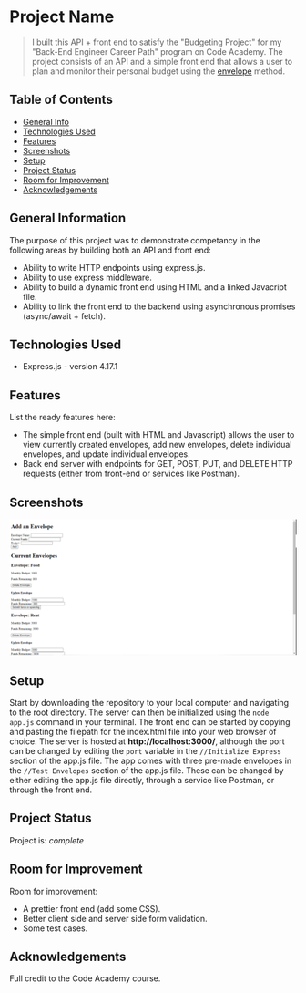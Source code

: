# Project Name
> I built this API + front end to satisfy the "Budgeting Project" for my "Back-End Engineer Career Path" program on Code Academy. The project consists of an API and a simple front end that allows a user to plan and monitor their personal budget using the [envelope](https://www.thebalance.com/what-is-envelope-budgeting-1293682) method. 

## Table of Contents
* [General Info](#general-information)
* [Technologies Used](#technologies-used)
* [Features](#features)
* [Screenshots](#screenshots)
* [Setup](#setup)
* [Project Status](#project-status)
* [Room for Improvement](#room-for-improvement)
* [Acknowledgements](#acknowledgements)


## General Information
The purpose of this project was to demonstrate competancy in the following areas by building both an API and front end:
- Ability to write HTTP endpoints using express.js. 
- Ability to use express middleware. 
- Ability to build a dynamic front end using HTML and a linked Javacript file. 
- Ability to link the front end to the backend using asynchronous promises (async/await + fetch). 


## Technologies Used
- Express.js - version 4.17.1


## Features
List the ready features here:
- The simple front end (built with HTML and Javascript) allows the user to view currently created envelopes, add new envelopes, delete individual envelopes, and update individual envelopes. 
- Back end server with endpoints for GET, POST, PUT, and DELETE HTTP requests (either from front-end or services like Postman). 


## Screenshots
![Front End Screenshot](FrontEndScreenshot.PNG)
<!-- If you have screenshots you'd like to share, include them here. -->


## Setup
Start by downloading the repository to your local computer and navigating to the root directory. The server can then be initialized using the `node app.js` command in your terminal. The front end can be started by copying and pasting the filepath for the index.html file into your web browser of choice. The server is hosted at **http://localhost:3000/**, although the port can be changed by editing the `port` variable in the `//Initialize Express` section of the app.js file. The app comes with three pre-made envelopes in the `//Test Envelopes` section of the app.js file. These can be changed by either editing the app.js file directly, through a service like Postman, or through the front end. 


## Project Status
Project is: _complete_


## Room for Improvement
Room for improvement:
- A prettier front end (add some CSS).
- Better client side and server side form validation.
- Some test cases.  


## Acknowledgements
Full credit to the Code Academy course. 
